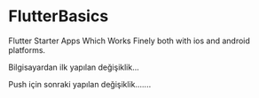 # FlutterBasics
Flutter Starter Apps Which Works Finely both with ios and android platforms.

Bilgisayardan ilk yapılan değişiklik...

Push için sonraki yapılan değişiklik.......